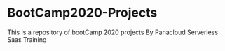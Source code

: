 # BootCamp2020-Projects
This is a repository of bootCamp 2020 projects By Panacloud Serverless Saas Training 

